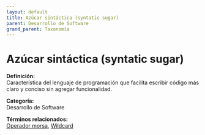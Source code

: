 ```yaml
---
layout: default
title: Azúcar sintáctica (syntatic sugar)
parent: Desarrollo de Software
grand_parent: Taxonomía
---
```


# Azúcar sintáctica (syntatic sugar)

**Definición:**  
Característica del lenguaje de programación que facilita escribir código más claro y conciso sin agregar funcionalidad.

**Categoría:**  
Desarrollo de Software 
  


**Términos relacionados:**  
[Operador morsa](https://maleniski.github.io/diccionario-angl-tec-mx/docs/taxonomia/desarrollo-de-software/operador-morsa.html), [Wildcard](https://maleniski.github.io/diccionario-angl-tec-mx/docs/taxonomia/desarrollo-de-software/wildcard.html)
